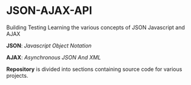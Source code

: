# JSON-AJAX-API
Building Testing Learning the various concepts of JSON Javascript and AJAX

**JSON**: *Javascript Object Notation*

**AJAX**: *Asynchronous JSON And XML*

**Repository** is divided into sections containing source code for various projects.
